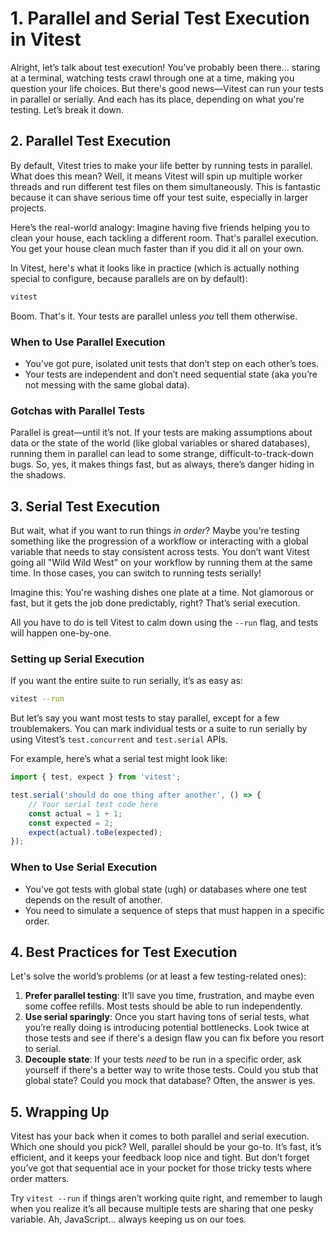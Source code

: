 # 1. Parallel and Serial Test Execution in Vitest

Alright, let’s talk about test execution! You’ve probably been there… staring at a terminal, watching tests crawl through one at a time, making you question your life choices. But there's good news—Vitest can run your tests in parallel or serially. And each has its place, depending on what you're testing. Let’s break it down.

## 2. Parallel Test Execution

By default, Vitest tries to make your life better by running tests in parallel. What does this mean? Well, it means Vitest will spin up multiple worker threads and run different test files on them simultaneously. This is fantastic because it can shave serious time off your test suite, especially in larger projects.

Here’s the real-world analogy: Imagine having five friends helping you to clean your house, each tackling a different room. That's parallel execution. You get your house clean much faster than if you did it all on your own.

In Vitest, here's what it looks like in practice (which is actually nothing special to configure, because parallels are on by default):

```bash
vitest
```

Boom. That's it. Your tests are parallel unless _you_ tell them otherwise.

### When to Use Parallel Execution

- You’ve got pure, isolated unit tests that don’t step on each other’s toes.
- Your tests are independent and don’t need sequential state (aka you’re not messing with the same global data).

### Gotchas with Parallel Tests

Parallel is great—until it’s not. If your tests are making assumptions about data or the state of the world (like global variables or shared databases), running them in parallel can lead to some strange, difficult-to-track-down bugs. So, yes, it makes things fast, but as always, there’s danger hiding in the shadows.

## 3. Serial Test Execution

But wait, what if you want to run things _in order_? Maybe you're testing something like the progression of a workflow or interacting with a global variable that needs to stay consistent across tests. You don’t want Vitest going all "Wild Wild West" on your workflow by running them at the same time. In those cases, you can switch to running tests serially!

Imagine this: You're washing dishes one plate at a time. Not glamorous or fast, but it gets the job done predictably, right? That’s serial execution.

All you have to do is tell Vitest to calm down using the `--run` flag, and tests will happen one-by-one.

### Setting up Serial Execution

If you want the entire suite to run serially, it’s as easy as:

```bash
vitest --run
```

But let’s say you want most tests to stay parallel, except for a few troublemakers. You can mark individual tests or a suite to run serially by using Vitest’s `test.concurrent` and `test.serial` APIs.

For example, here’s what a serial test might look like:

```javascript
import { test, expect } from 'vitest';

test.serial('should do one thing after another', () => {
	// Your serial test code here
	const actual = 1 + 1;
	const expected = 2;
	expect(actual).toBe(expected);
});
```

### When to Use Serial Execution

- You’ve got tests with global state (ugh) or databases where one test depends on the result of another.
- You need to simulate a sequence of steps that must happen in a specific order.

## 4. Best Practices for Test Execution

Let's solve the world’s problems (or at least a few testing-related ones):

1. **Prefer parallel testing**: It’ll save you time, frustration, and maybe even some coffee refills. Most tests should be able to run independently.
2. **Use serial sparingly**: Once you start having tons of serial tests, what you’re really doing is introducing potential bottlenecks. Look twice at those tests and see if there's a design flaw you can fix before you resort to serial.
3. **Decouple state**: If your tests _need_ to be run in a specific order, ask yourself if there's a better way to write those tests. Could you stub that global state? Could you mock that database? Often, the answer is yes.

## 5. Wrapping Up

Vitest has your back when it comes to both parallel and serial execution. Which one should you pick? Well, parallel should be your go-to. It’s fast, it’s efficient, and it keeps your feedback loop nice and tight. But don’t forget you’ve got that sequential ace in your pocket for those tricky tests where order matters.

Try `vitest --run` if things aren’t working quite right, and remember to laugh when you realize it’s all because multiple tests are sharing that one pesky variable. Ah, JavaScript… always keeping us on our toes.
